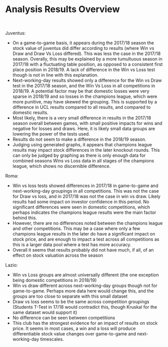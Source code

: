 # Analysis Results Overview


&nbsp;

Juventus: 

 - On a game-to-game basis, it appears during the 2017/18 season the stock value of juventus did differ according to results (where Win vs Draw and Draw Vs Loss differed). This was less the case in the 2017/18 season. Overally, this may be explained by a more tumultuous season in 2017/18 with a fluctuating table position, as opposed to a consistent first place position in 2018/19. A lack of difference in the Win vs Loss test though is not in line with this explanation. 
 - Next-working-day results showed only a difference for the Win vs Draw test in the 2017/18 season, and the Win Vs Loss in all competitions in 2018/19. A potential factor may be that domestic losses were very sparse in 2018/19 and so losses in the champions league, which were more punitive, may have skewed the grouping. This is supported by a difference in UCL results compared to all results, and compared to domestic results.
 - Most likely, there is a very small difference in results in the 2017/18 season overall between games, with small positive impacts for wins and negative for losses and draws. Here, it is likely small data groups are lowering the power of the tests used. 
 - Results do not seem to make a difference in the 2018/19 season. 
 -  Judging using generated graphs, it appears that champions league results may impact stock differences in the later knockout rounds. This can only be judged by graphing as there is only enough data for combined seasons Wins vs Loss data in all stages of the champions league, which shows no discernible difference.
 

Roma:

 - Win vs loss tests showed differences in 2017/18 in game-to-game and next-working-day groupings in all competitions. This was not the case for Draw vs loss, and in 2017/18 was not the case in win vs draw. Likely results had some impact on investor confidence in this period. No significant differences were seen in domestic competitions, which perhaps indicates the champions league results were the main factor behind this.
 - However, there are no differences noted between the champions league and other competitions. This may be a case where only a few champions league results in the later do have a significant impact on stock price, and are enough to impact a test across all competitions as this is a larger data pool where a test has more accuracy. 
 - Overall it seems that results probably did not have much, if all, of an effect on stock valuation across the season

Lazio:

 - Win vs Loss groups are almost universally different (the one exception being domestic competitions in 2018/19)
 - Win vs draw different across next-working-day groups though not for game-to-game. Perhaps more data here would change this, and the groups are too close to separate with this small dataset
 - Draw vs loss seems to be the same across competition groupings (Students T-Test in 17/18 would contradict this, though Kruskal for the same dataset would support it)
 - No difference can be seen between competitions
 - This club has the strongest evidence for an impact of results on stock price. It seems in most cases, a win and a loss will produce differentiable stock value changes over game-to-game and next-working-day timescales. 